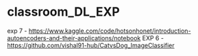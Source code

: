 # classroom_DL_EXP

exp 7 - https://www.kaggle.com/code/hotsonhonet/introduction-autoencoders-and-their-applications/notebook 
EXP 6 - https://github.com/vishal91-hub/CatvsDog_ImageClassifier
